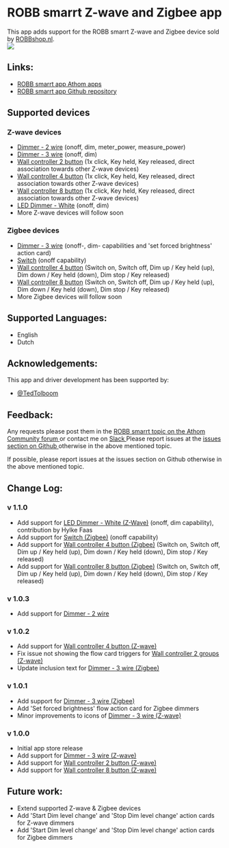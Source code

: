 # ROBB smarrt Z-wave and Zigbee app

This app adds support for the ROBB smarrt Z-wave and Zigbee device sold by [ROBBshop.nl](https://www.robbshop.nl/manufacturers/robb-smarrt).  
<a href="https://www.robbshop.nl/manufacturers/robb-smarrt">
  <img src="https://raw.githubusercontent.com/ROBB-smarrt/nl.ROBBshop.ROBB-smarrt/master/assets/images/small.png">
</a>  

## Links:
* [ROBB smarrt app Athom apps ](https://apps.athom.com/app/nl.ROBBshop.ROBB-smarrt)
* [ROBB smarrt app Github repository ](https://github.com/ROBB-smarrt/nl.ROBBshop.ROBB-smarrt)

## Supported devices

### Z-wave devices
* [Dimmer - 2 wire](https://www.robbshop.nl/inbouwdimmer-zwave-2-draads-robb-smarrt) (onoff, dim, meter_power, measure_power)
* [Dimmer - 3 wire](https://www.robbshop.nl/inbouwdimmer-zwave-3-draads-robb-smarrt) (onoff, dim)
* [Wall controller 2 button](https://www.robbshop.nl/wandzender-2v-z-wave-robb-smarrt) (1x click, Key held, Key released, direct association towards other Z-wave devices)
* [Wall controller 4 button](https://www.robbshop.nl/wandzender-4v-z-wave-robb-smarrt) (1x click, Key held, Key released, direct association towards other Z-wave devices)   
* [Wall controller 8 button](https://www.robbshop.nl/wandzender-8v-z-wave-robb-smarrt) (1x click, Key held, Key released, direct association towards other Z-wave devices)
* [LED Dimmer - White](https://www.robbshop.nl/led-driver-z-wave-12-36v-720w-robb-smarrt) (onoff, dim)   
* More Z-wave devices will follow soon

### Zigbee devices
* [Dimmer - 3 wire](https://www.robbshop.nl/inbouwdimmer-zigbee-robb-smarrt) (onoff-, dim- capabilities and 'set forced brightness' action card)
* [Switch](https://www.robbshop.nl/inbouwschakelaar-zigbee-robb-smarrt) (onoff capability)
* [Wall controller 4 button](https://www.robbshop.nl/wandzender-4v-zigbee-robb-smarrt) (Switch on, Switch off, Dim up / Key held (up), Dim down / Key held (down), Dim stop / Key released)   
* [Wall controller 8 button](https://www.robbshop.nl/wandzender-8v-zigbee-robb-smarrt) (Switch on, Switch off, Dim up / Key held (up), Dim down / Key held (down), Dim stop / Key released)   
* More Zigbee devices will follow soon

## Supported Languages:
* English
* Dutch

## Acknowledgements:

This app and driver development has been supported by:

* [@TedTolboom](https://forum.athom.com/profile/TedTolboom)

## Feedback:

Any requests please post them in the [ROBB smarrt topic on the Athom Community forum ](https://community.athom.com/t/156/) or contact me on [Slack ](https://athomcommunity.slack.com/team/tedtolboom)
Please report issues at the [issues section on Github ](https://github.com/ROBB-smarrt/nl.ROBBshop.ROBB-smarrt/issues) otherwise in the above mentioned topic.

If possible, please report issues at the issues section on Github otherwise in the above mentioned topic.

## Change Log:
### v 1.1.0
* Add support for [LED Dimmer - White (Z-Wave)](https://www.robbshop.nl/led-driver-z-wave-12-36v-720w-robb-smarrt) (onoff, dim capability), contribution by Hylke Faas    
* Add support for [Switch (Zigbee)](https://www.robbshop.nl/inbouwschakelaar-zigbee-robb-smarrt) (onoff capability)
* Add support for [Wall controller 4 button (Zigbee)](https://www.robbshop.nl/wandzender-4v-zigbee-robb-smarrt) (Switch on, Switch off, Dim up / Key held (up), Dim down / Key held (down), Dim stop / Key released)   
* Add support for [Wall controller 8 button (Zigbee)](https://www.robbshop.nl/wandzender-8v-zigbee-robb-smarrt) (Switch on, Switch off, Dim up / Key held (up), Dim down / Key held (down), Dim stop / Key released)        

### v 1.0.3
* Add support for [Dimmer - 2 wire](https://www.robbshop.nl/inbouwdimmer-zwave-2-draads-robb-smarrt)     

### v 1.0.2
* Add support for [Wall controller 4 button (Z-wave)](https://www.robbshop.nl/wandzender-4v-z-wave-robb-smarrt)  
* Fix issue not showing the flow card triggers for [Wall controller 2 groups (Z-wave)](https://www.robbshop.nl/wandzender-2v-z-wave-robb-smarrt)  
* Update inclusion text for [Dimmer - 3 wire (Zigbee)](https://www.robbshop.nl/inbouwdimmer-zigbee-robb-smarrt)       

### v 1.0.1
* Add support for [Dimmer - 3 wire (Zigbee)](https://www.robbshop.nl/inbouwdimmer-zigbee-robb-smarrt)   
* Add 'Set forced brightness' flow action card for Zigbee dimmers   
* Minor improvements to icons of [Dimmer - 3 wire (Z-wave)](https://www.robbshop.nl/inbouwdimmer-zwave-3-draads-robb-smarrt)   

### v 1.0.0
* Initial app store release
* Add support for [Dimmer - 3 wire (Z-wave)](https://www.robbshop.nl/inbouwdimmer-zwave-3-draads-robb-smarrt)   
* Add support for [Wall controller 2 button (Z-wave)](https://www.robbshop.nl/wandzender-2v-z-wave-robb-smarrt)  
* Add support for [Wall controller 8 button (Z-wave)](https://www.robbshop.nl/wandzender-8v-z-wave-robb-smarrt)    

## Future work:
* Extend supported Z-wave & Zigbee devices   
* Add 'Start Dim level change' and 'Stop Dim level change' action cards for Z-wave dimmers   
* Add 'Start Dim level change' and 'Stop Dim level change' action cards for Zigbee dimmers
